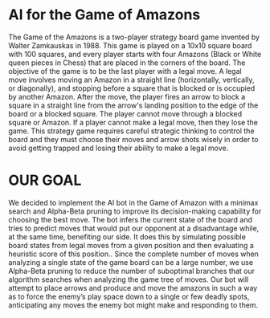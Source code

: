 # AI for the Game of Amazons

The Game of the Amazons is a two-player strategy board game invented by Walter Zamkauskas in 1988. This game is played on a 10x10 square board with 100 squares, and every player starts with four Amazons (Black or White queen pieces in Chess) that are placed in the corners of the board. The objective of the game is to be the last player with a legal move. A legal move involves moving an Amazon in a straight line (horizontally, vertically, or diagonally), and stopping before a square that is blocked or is occupied by another Amazon. After the move, the player fires an arrow to block a square in a straight line from the arrow's landing position to the edge of the board or a blocked square. The player cannot move through a blocked square or Amazon. If a player cannot make a legal move, then they lose the game. This strategy game requires careful strategic thinking to control the board and they must choose their moves and arrow shots wisely in order to avoid getting trapped and losing their ability to make a legal move.


# OUR GOAL 
We decided to implement the AI bot in the Game of Amazon with a minimax search and
Alpha-Beta pruning to improve its decision-making capability for choosing the best move.
The bot infers the current state of the board and tries to predict moves that would put our
opponent at a disadvantage while, at the same time, benefiting our side. It does this by
simulating possible board states from legal moves from a given position and then evaluating a
heuristic score of this position.. Since the complete number of moves when analyzing a single
state of the game board can be a large number, we use Alpha-Beta pruning to reduce the
number of suboptimal branches that our algorithm searches when analyzing the game tree of
moves. Our bot will attempt to place arrows and produce and move the amazons in such a
way as to force the enemy’s play space down to a single or few deadly spots, anticipating any
moves the enemy bot might make and responding to them.




